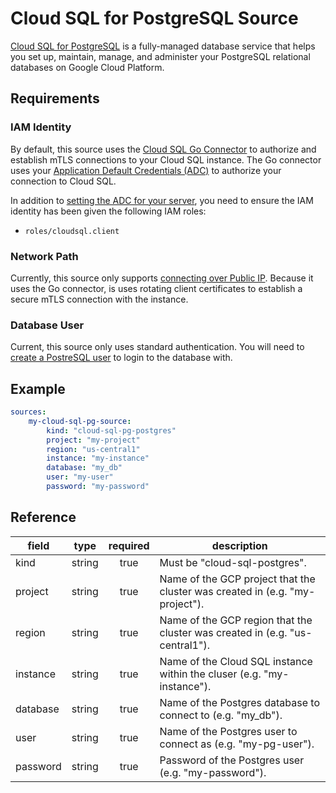 # Cloud SQL for PostgreSQL Source 

[Cloud SQL for PostgreSQL][csql-pg-docs] is a fully-managed database service
that helps you set up, maintain, manage, and administer your PostgreSQL
relational databases on Google Cloud Platform.

[csql-pg-docs]: https://cloud.google.com/sql/docs/postgres

## Requirements 

### IAM Identity
By default, this source uses the [Cloud SQL Go Connector][csql-go-conn] to
authorize and establish mTLS connections to your Cloud SQL instance. The Go
connector uses your [Application Default Credentials (ADC)][adc] to authorize
your connection to Cloud SQL. 

In addition to [setting the ADC for your server][set-adc], you need to ensure the
IAM identity has been given the following IAM roles:
- `roles/cloudsql.client`

[csql-go-conn]: https://github.com/GoogleCloudPlatform/cloud-sql-go-connector
[adc]: https://cloud.google.com/docs/authentication#adc
[set-adc]: https://cloud.google.com/docs/authentication/provide-credentials-adc

### Network Path

Currently, this source only supports [connecting over Public IP][public-ip].
Because it uses the Go connector, is uses rotating client certificates to
establish a secure mTLS connection with the instance.

[public-ip]: https://cloud.google.com/sql/docs/postgres/configure-ip

### Database User

Current, this source only uses standard authentication. You will need to [create a
PostreSQL user][cloud-sql-users] to login to the database with. 

[cloud-sql-users]: https://cloud.google.com/sql/docs/postgres/create-manage-users

## Example

```yaml
sources:
    my-cloud-sql-pg-source:
        kind: "cloud-sql-pg-postgres"
        project: "my-project"
        region: "us-central1"
        instance: "my-instance"
        database: "my_db"
        user: "my-user"
        password: "my-password"
```

## Reference

| **field** | **type** | **required** | **description**                                                              |
|-----------|:--------:|:------------:|------------------------------------------------------------------------------|
| kind      |  string  |     true     | Must be "cloud-sql-postgres".                                                |
| project   |  string  |     true     | Name of the GCP project that the cluster was created in (e.g. "my-project"). |
| region    |  string  |     true     | Name of the GCP region that the cluster was created in (e.g. "us-central1"). |
| instance  |  string  |     true     | Name of the Cloud SQL instance within the cluser (e.g. "my-instance").       |
| database  |  string  |     true     | Name of the Postgres database to connect to (e.g. "my_db").                  |
| user      |  string  |     true     | Name of the Postgres user to connect as (e.g. "my-pg-user").                 |
| password  |  string  |     true     | Password of the Postgres user (e.g. "my-password").                          |


